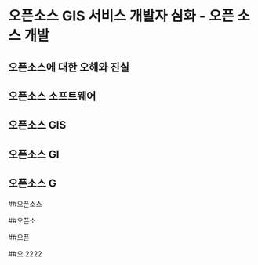 # 오픈소스 GIS 서비스 개발자 심화 - 오픈 소스 개발

## 오픈소스에 대한 오해와 진실

## 오픈소스 소프트웨어

## 오픈소스 GIS

## 오픈소스 GI

## 오픈소스 G

##오픈소스

##오픈소

##오픈

##오
2222